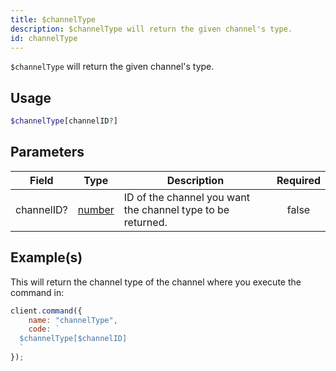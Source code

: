 ```yaml
---
title: $channelType
description: $channelType will return the given channel's type.
id: channelType
---
```


`$channelType` will return the given channel's type.

## Usage

```php
$channelType[channelID?]
```

## Parameters

| Field      | Type                                                                                              | Description                                                 | Required |
| ---------- | ------------------------------------------------------------------------------------------------- | ----------------------------------------------------------- | :------: |
| channelID? | [number](https://developer.mozilla.org/en-US/docs/Web/JavaScript/Reference/Global_Objects/Number) | ID of the channel you want the channel type to be returned. |  false   |

## Example(s)

This will return the channel type of the channel where you execute the command in:

```javascript
client.command({
    name: "channelType",
    code: `
  $channelType[$channelID]
  `
});
```
